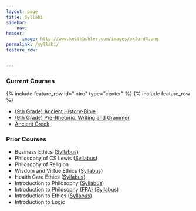 ```yaml
---
layout: page
title: Syllabi
sidebar:
    nav: 
header:
      image: http://www.keithbuhler.com/images/oxford4.png
permalink: /syllabi/
feature_row:


---
```


### Current Courses

{% include feature_row id="intro" type="center" %}
{% include feature_row %}



- [(9th Grade) Ancient History-Bible](/history)
- [(9th Grade) Pre-Rhetoric, Writing and Grammer](/writing)
- [Ancient Greek](/greek)


### Prior Courses

- Business Ethics ([Syllabus](/syllabus334))  
- Philosophy of CS Lewis ([Syllabus](/syllabus251))  
- Philosophy of Religion    
- Wisdom and Virtue Ethics  ([Syllabus](/syllabus293wisdom))   
- Health Care Ethics ([Syllabus](/syllabus-S2016-305-health-care))             
- Introduction to Philosophy ([Syllabus](/introduction))  
- Introduction to Philosophy (FPA) ([Syllabus](http://www.keithbuhler.com/intro-fpa))
- Introduction to Ethics ([Syllabus](https://docs.google.com/document/d/1u2FI836N6FcWWs2I5BrbLF1tQav9wjcDJiOU0bRkfRw/edit))     
- Introduction to Logic   



